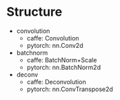 # Structure
- convolution
  - caffe: Convolution
  - pytorch: nn.Conv2d
- batchnorm
  - caffe: BatchNorm+Scale
  - pytorch: nn.BatchNorm2d
- deconv
  - caffe: Deconvolution
  - pytorch: nn.ConvTranspose2d

